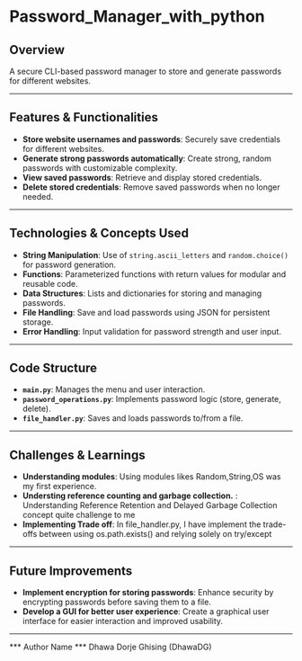 # Password_Manager_with_python

## Overview
A secure CLI-based password manager to store and generate passwords for different websites.

---

## Features & Functionalities
- **Store website usernames and passwords**: Securely save credentials for different websites.
- **Generate strong passwords automatically**: Create strong, random passwords with customizable complexity.
- **View saved passwords**: Retrieve and display stored credentials.
- **Delete stored credentials**: Remove saved passwords when no longer needed.

---

## Technologies & Concepts Used
- **String Manipulation**: Use of `string.ascii_letters` and `random.choice()` for password generation.
- **Functions**: Parameterized functions with return values for modular and reusable code.
- **Data Structures**: Lists and dictionaries for storing and managing passwords.
- **File Handling**: Save and load passwords using JSON for persistent storage.
- **Error Handling**: Input validation for password strength and user input.

---

## Code Structure
- **`main.py`**: Manages the menu and user interaction.
- **`password_operations.py`**: Implements password logic (store, generate, delete).
- **`file_handler.py`**: Saves and loads passwords to/from a file.

---

## Challenges & Learnings
- **Understanding modules**: Using modules likes Random,String,OS was my first experience.
- **Understing reference counting and garbage collection.** : Understanding Reference Retention and Delayed Garbage Collection concept quite challenge to me
- **Implementing Trade off**: In file_handler.py, I have implement the trade-offs between using os.path.exists() and relying solely on try/except
---

## Future Improvements
- **Implement encryption for storing passwords**: Enhance security by encrypting passwords before saving them to a file.
- **Develop a GUI for better user experience**: Create a graphical user interface for easier interaction and improved usability.

---

*** Author Name *** 
Dhawa Dorje Ghising (DhawaDG)
